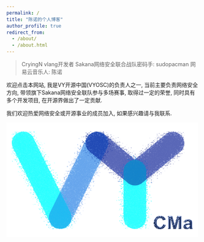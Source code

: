 ```yaml
---
permalink: /
title: "陈诺的个人博客"
author_profile: true
redirect_from: 
  - /about/
  - /about.html
---
```


> CryingN
> vlang开发者
> Sakana网络安全联合战队密码手: sudopacman
> 网易云音乐人: 陈诺

欢迎点击本网站, 我是VY开源中国(VYOSC)的负责人之一, 当前主要负责网络安全方向, 带领旗下Sakana网络安全联队参与多场赛事, 取得过一定的荣誉, 同时具有多个开发项目, 在开源界做出了一定贡献.

我们欢迎热爱网络安全或开源事业的成员加入, 如果感兴趣请与我联系.

<img src='/images/VYCMa.png'>
